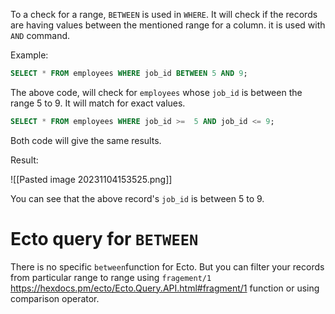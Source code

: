 To a check for a range, `BETWEEN` is used in `WHERE`. It will check if the records are having values between the mentioned range for a column. it is used with `AND` command. 

Example:

``` SQL
SELECT * FROM employees WHERE job_id BETWEEN 5 AND 9;
```

The above code, will check for `employees` whose `job_id` is between the range 5 to 9. It will match for exact values.

``` SQL
SELECT * FROM employees WHERE job_id >=  5 AND job_id <= 9;
```

Both code will give the same results.

Result:

![[Pasted image 20231104153525.png]]

You can see that the above record's `job_id` is between 5 to 9.

# Ecto query for `BETWEEN`

There is no specific `between`function for Ecto. But you can filter your records from particular range to range using `fragement/1` https://hexdocs.pm/ecto/Ecto.Query.API.html#fragment/1 function or using comparison operator.

